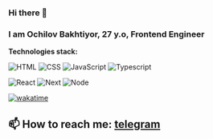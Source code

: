 ### Hi there 👋
### I am Ochilov Bakhtiyor, 27 y.o, Frontend Engineer

**Technologies stack:**

![HTML](https://img.shields.io/badge/HTML-orange?style=for-the-badge&logo=html&logoColor=white)
![CSS](https://img.shields.io/badge/CSS-blueviolet?style=for-the-badge&logo=css&logoColor=white)
![JavaScript](https://img.shields.io/badge/JavaScript-yellow?style=for-the-badge&logo=javascript&logoColor=white)
![Typescript](https://img.shields.io/badge/Typescript-blue?style=for-the-badge&logo=typescript&logoColor=white)

![React](https://img.shields.io/badge/React-informational?style=for-the-badge&logo=react&logoColor=white)
![Next](https://img.shields.io/badge/Next-orange?style=for-the-badge&logo=next&logoColor=white)
![Node](https://img.shields.io/badge/Node-success?style=for-the-badge&logo=node&logoColor=white)


[![wakatime](https://wakatime.com/badge/user/8ba31968-5aa0-43c8-beac-5bd89a4c9275.svg)](https://wakatime.com/@8ba31968-5aa0-43c8-beac-5bd89a4c9275)
## 📫 How to reach me: [telegram](https://t.me/BakhAchelov)
